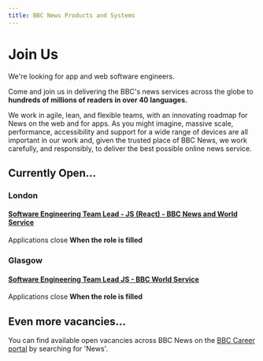 ```yaml
---
title: BBC News Products and Systems
---
```

# Join Us

We're looking for app and web software engineers.

Come and join us in delivering the BBC's news services across the globe to **hundreds of millions of readers in over 40 languages.**

We work in agile, lean, and flexible teams, with an innovating roadmap for News on the web and for apps. As you might imagine, massive scale, performance, accessibility and support for a wide range of devices are all important in our work and, given the trusted place of BBC News, we work carefully, and responsibly, to deliver the best possible online news service.

## Currently Open...

### London

#### [Software Engineering Team Lead - JS (React) - BBC News and World Service](https://careerssearch.bbc.co.uk/jobs/job/Software-Engineering-Team-Lead/30993)
Applications close **When the role is filled**

### Glasgow

#### [Software Engineering Team Lead JS - BBC World Service](https://careerssearch.bbc.co.uk/jobs/job/Software-Engineering-Team-Lead-W2020/34232)
Applications close **When the role is filled**

## Even more vacancies...
You can find available open vacancies across BBC News on the [BBC Career portal](http://careerssearch.bbc.co.uk/jobs/search) by searching for 'News'.
